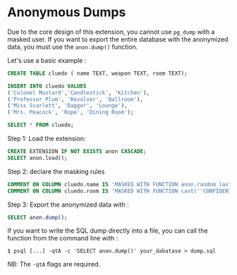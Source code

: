 Anonymous Dumps
===============================================================================

Due to the core design of this extension, you cannot use `pg_dump` with a masked 
user. If you want to export the entire database with the anonymized data, you 
must use the `anon.dump()` function.


<!-- demo/dump.sql-->

Let's use a basic example :

```sql
CREATE TABLE cluedo ( name TEXT, weapon TEXT, room TEXT);

INSERT INTO cluedo VALUES
('Colonel Mustard','Candlestick', 'Kitchen'),
('Professor Plum', 'Revolver', 'Ballroom'),
('Miss Scarlett', 'Dagger', 'Lounge'),
('Mrs. Peacock', 'Rope', 'Dining Room');

SELECT * FROM cluedo;
```

Step 1: Load the extension:

```sql
CREATE EXTENSION IF NOT EXISTS anon CASCADE;
SELECT anon.load();
```

Step 2: declare the masking rules

```sql
COMMENT ON COLUMN cluedo.name IS 'MASKED WITH FUNCTION anon.random_last_name()';
COMMENT ON COLUMN cluedo.room IS 'MASKED WITH FUNCTION cast(''CONFIDENTIAL'' AS TEXT)';
```

Step 3: Export the anonymized data with :

```sql
SELECT anon.dump();
```

If you want to write the SQL dump directly into a file, you can call the 
function from the command line with :

```console
$ psql [...] -qtA -c 'SELECT anon.dump()' your_dabatase > dump.sql
```

NB: The `-qtA` flags are required.



